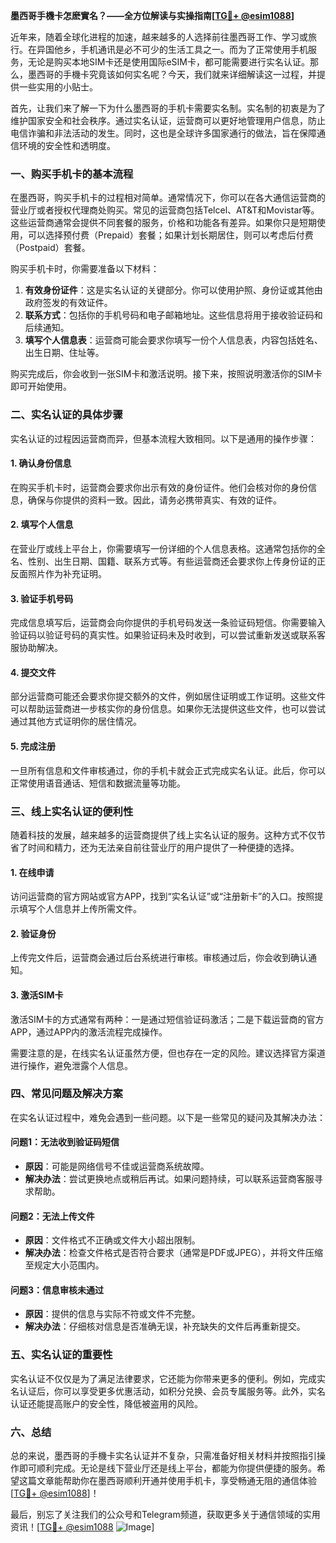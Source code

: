 **墨西哥手機卡怎麽實名？——全方位解读与实操指南[[TG💪+ @esim1088](https://t.me/s/esim1088)]**

近年来，随着全球化进程的加速，越来越多的人选择前往墨西哥工作、学习或旅行。在异国他乡，手机通讯是必不可少的生活工具之一。而为了正常使用手机服务，无论是购买本地SIM卡还是使用国际eSIM卡，都可能需要进行实名认证。那么，墨西哥的手機卡究竟该如何实名呢？今天，我们就来详细解读这一过程，并提供一些实用的小贴士。

首先，让我们来了解一下为什么墨西哥的手机卡需要实名制。实名制的初衷是为了维护国家安全和社会秩序。通过实名认证，运营商可以更好地管理用户信息，防止电信诈骗和非法活动的发生。同时，这也是全球许多国家通行的做法，旨在保障通信环境的安全性和透明度。

### **一、购买手机卡的基本流程**

在墨西哥，购买手机卡的过程相对简单。通常情况下，你可以在各大通信运营商的营业厅或者授权代理商处购买。常见的运营商包括Telcel、AT&T和Movistar等。这些运营商通常会提供不同套餐的服务，价格和功能各有差异。如果你只是短期使用，可以选择预付费（Prepaid）套餐；如果计划长期居住，则可以考虑后付费（Postpaid）套餐。

购买手机卡时，你需要准备以下材料：

1. **有效身份证件**：这是实名认证的关键部分。你可以使用护照、身份证或其他由政府签发的有效证件。
2. **联系方式**：包括你的手机号码和电子邮箱地址。这些信息将用于接收验证码和后续通知。
3. **填写个人信息表**：运营商可能会要求你填写一份个人信息表，内容包括姓名、出生日期、住址等。

购买完成后，你会收到一张SIM卡和激活说明。接下来，按照说明激活你的SIM卡即可开始使用。

### **二、实名认证的具体步骤**

实名认证的过程因运营商而异，但基本流程大致相同。以下是通用的操作步骤：

#### **1. 确认身份信息**
在购买手机卡时，运营商会要求你出示有效的身份证件。他们会核对你的身份信息，确保与你提供的资料一致。因此，请务必携带真实、有效的证件。

#### **2. 填写个人信息**
在营业厅或线上平台上，你需要填写一份详细的个人信息表格。这通常包括你的全名、性别、出生日期、国籍、联系方式等。有些运营商还会要求你上传身份证的正反面照片作为补充证明。

#### **3. 验证手机号码**
完成信息填写后，运营商会向你提供的手机号码发送一条验证码短信。你需要输入验证码以验证号码的真实性。如果验证码未及时收到，可以尝试重新发送或联系客服协助解决。

#### **4. 提交文件**
部分运营商可能还会要求你提交额外的文件，例如居住证明或工作证明。这些文件可以帮助运营商进一步核实你的身份信息。如果你无法提供这些文件，也可以尝试通过其他方式证明你的居住情况。

#### **5. 完成注册**
一旦所有信息和文件审核通过，你的手机卡就会正式完成实名认证。此后，你可以正常使用语音通话、短信和数据流量等功能。

### **三、线上实名认证的便利性**

随着科技的发展，越来越多的运营商提供了线上实名认证的服务。这种方式不仅节省了时间和精力，还为无法亲自前往营业厅的用户提供了一种便捷的选择。

#### **1. 在线申请**
访问运营商的官方网站或官方APP，找到“实名认证”或“注册新卡”的入口。按照提示填写个人信息并上传所需文件。

#### **2. 验证身份**
上传完文件后，运营商会通过后台系统进行审核。审核通过后，你会收到确认通知。

#### **3. 激活SIM卡**
激活SIM卡的方式通常有两种：一是通过短信验证码激活；二是下载运营商的官方APP，通过APP内的激活流程完成操作。

需要注意的是，在线实名认证虽然方便，但也存在一定的风险。建议选择官方渠道进行操作，避免泄露个人信息。

### **四、常见问题及解决方案**

在实名认证过程中，难免会遇到一些问题。以下是一些常见的疑问及其解决办法：

#### **问题1：无法收到验证码短信**
- **原因**：可能是网络信号不佳或运营商系统故障。
- **解决办法**：尝试更换地点或稍后再试。如果问题持续，可以联系运营商客服寻求帮助。

#### **问题2：无法上传文件**
- **原因**：文件格式不正确或文件大小超出限制。
- **解决办法**：检查文件格式是否符合要求（通常是PDF或JPEG），并将文件压缩至规定大小范围内。

#### **问题3：信息审核未通过**
- **原因**：提供的信息与实际不符或文件不完整。
- **解决办法**：仔细核对信息是否准确无误，补充缺失的文件后再重新提交。

### **五、实名认证的重要性**

实名认证不仅仅是为了满足法律要求，它还能为你带来更多的便利。例如，完成实名认证后，你可以享受更多优惠活动，如积分兑换、会员专属服务等。此外，实名认证还能提高账户的安全性，降低被盗用的风险。

### **六、总结**

总的来说，墨西哥的手機卡实名认证并不复杂，只需准备好相关材料并按照指引操作即可顺利完成。无论是线下营业厅还是线上平台，都能为你提供便捷的服务。希望这篇文章能帮助你在墨西哥顺利开通并使用手机卡，享受畅通无阻的通信体验[[TG💪+ @esim1088](https://t.me/s/esim1088)]！

最后，别忘了关注我们的公众号和Telegram频道，获取更多关于通信领域的实用资讯！[[TG💪+ @esim1088](https://t.me/s/esim1088) ![Image](https://i.postimg.cc/4NQfJmqS/Snipaste-2025-05-13-00-14-12.png)]